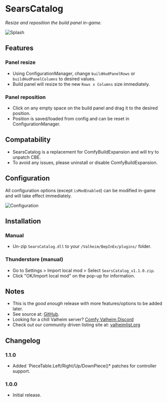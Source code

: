 # SearsCatalog

*Resize and reposition the build panel in-game.*

![Splash](https://i.imgur.com/jwYCsdf.png)

## Features

### Panel resize

  * Using ConfigurationManager, change `buildHudPanelRows` or `buildHudPanelColumns` to desired values.
  * Build panel will resize to the new `Rows x Columns` size immediately.

### Panel reposition

  * Click on any empty space on the build panel and drag it to the desired position.
  * Position is saved/loaded from config and can be reset in ConfigurationManager.

## Compatability

  * SearsCatalog is a replacement for ComfyBuildExpansion and will try to unpatch CBE.
  * To avoid any issues, please uninstall or disable ComfyBuildExpansion.

## Configuration

All configuration options (except `isModEnabled`) can be modified in-game and will take effect immediately.

![Configuration](https://i.imgur.com/Faoihs5.png)

## Installation

### Manual

  * Un-zip `SearsCatalog.dll` to your `/Valheim/BepInEx/plugins/` folder.

### Thunderstore (manual)

  * Go to Settings > Import local mod > Select `SearsCatalog_v1.1.0.zip`.
  * Click "OK/Import local mod" on the pop-up for information.

## Notes

  * This is the *good enough* release with more features/options to be added later.
  * See source at: [GitHub](https://github.com/redseiko/ComfyMods/tree/main/SearsCatalog).
  * Looking for a chill Valheim server? [Comfy Valheim Discord](https://discord.gg/ameHJz5PFk)
  * Check out our community driven listing site at: [valheimlist.org](https://valheimlist.org/)

## Changelog

### 1.1.0

  * Added `PieceTable.Left/Right/Up/DownPiece()* patches for controller support.

### 1.0.0

  * Initial release.